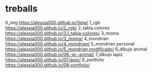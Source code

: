 # treballs
0_img https://alessia000.github.io/1img/
1_rgb https://alessia000.github.io/2_rgb/
2_tabla.colores https://alessia000.github.io/3.1_tabla-colores/
3_moma https://alessia000.github.io/3_moma/
4_mondrian https://alessia000.github.io/4_mondrian/
5_mondrian personal https://alessia000.github.io/5_mondrian.modificado/
6_dibujo animal https://alessia000.github.io/06.-ej.-animal/
7_dibujo lapiz https://alessia000.github.io/07.lapiz/
8_portfolio https://alessia000.github.io/08-portfolio/
